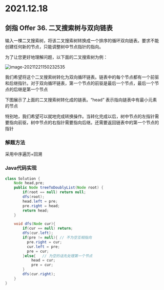 # 2021.12.18

## 剑指 Offer 36. 二叉搜索树与双向链表

输入一棵二叉搜索树，将该二叉搜索树转换成一个排序的循环双向链表。要求不能创建任何新的节点，只能调整树中节点指针的指向。

为了让您更好地理解问题，以下面的二叉搜索树为例：

![image-20211221150232535](C:\Users\zhangkunsong\AppData\Roaming\Typora\typora-user-images\image-20211221150232535.png)



我们希望将这个二叉搜索树转化为双向循环链表。链表中的每个节点都有一个前驱和后继指针。对于双向循环链表，第一个节点的前驱是最后一个节点，最后一个节点的后继是第一个节点

下图展示了上面的二叉搜索树转化成的链表。“head” 表示指向链表中有最小元素的节点

特别地，我们希望可以就地完成转换操作。当转化完成以后，树中节点的左指针需要指向前驱，树中节点的右指针需要指向后继。还需要返回链表中的第一个节点的指针

### 解题方法

采用中序遍历+回溯

### Java代码实现

```java
class Solution {
    Node head,pre;
    public Node treeToDoublyList(Node root) {
        if(root == null) return null;
        dfs(root);
        head.left = pre;
        pre.right = head;
        return head;
    }

    void dfs(Node cur){
        if(cur == null) return;
        dfs(cur.left);
        if(pre != null){ // 不为空互相指向
          pre.right = cur;
          cur.left = pre;
          pre = cur;
        }else{   // 为空的话先处理第一个节点
            head = cur;
            pre = cur;
        } 
        dfs(cur.right);
    }
}
```


